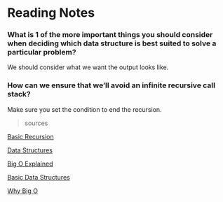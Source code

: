 # Reading Notes

### What is 1 of the more important things you should consider when deciding which data structure is best suited to solve a particular problem?

We should consider what we want the output looks like.

### How can we ensure that we’ll avoid an infinite recursive call stack?

Make sure you set the condition to end the recursion.


> sources

[Basic Recursion](https://www.youtube.com/watch?v=vPEJSJMg4jY)

[Data Structures](https://www.youtube.com/watch?v=sVxBVvlnJsM)

[Big O Explained](https://www.youtube.com/watch?v=v4cd1O4zkGw)

[Basic Data Structures](https://towardsdatascience.com/8-common-data-structures-every-programmer-must-know-171acf6a1a42)

[Why Big O](https://triplebyte.com/blog/why-you-should-learn-big-o-and-stop-hacking-your-way-through-algorithms)
